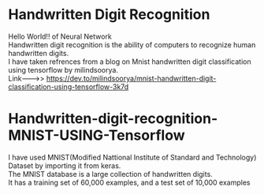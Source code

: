 
# Handwritten Digit Recognition
Hello World!! of Neural Network </br>
Handwritten digit recognition is the ability of computers to recognize human handwritten digits.</br>
I have taken refrences from a blog on Mnist handwritten digit classification using tensorflow
by milindsoorya.</br>
Link--->> https://dev.to/milindsoorya/mnist-handwritten-digit-classification-using-tensorflow-3k7d



# Handwritten-digit-recognition-MNIST-USING-Tensorflow

I have used MNIST(Modified Nattional Institute of Standard and Technology) Dataset by importing it 
from keras. </br>
The MNIST database is a large collection of handwritten digits.
</br>
It has a training set of 60,000 examples, and a test set of 10,000 examples
